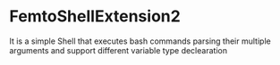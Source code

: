 # FemtoShellExtension2
It is a simple Shell that executes bash commands parsing their multiple arguments and support different variable type declearation
